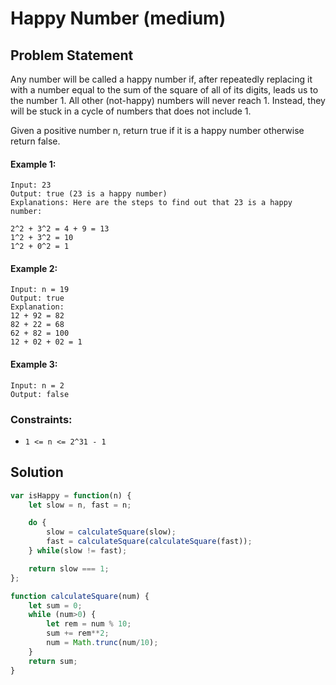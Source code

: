 # Happy Number (medium)

## Problem Statement
Any number will be called a happy number if, after repeatedly replacing it with a number equal to the sum of the square of all of its digits, leads us to the number 1. All other (not-happy) numbers will never reach 1. Instead, they will be stuck in a cycle of numbers that does not include 1.

Given a positive number n, return true if it is a happy number otherwise return false.

#### Example 1:
```
Input: 23
Output: true (23 is a happy number)
Explanations: Here are the steps to find out that 23 is a happy number:

2^2 + 3^2 = 4 + 9 = 13
1^2 + 3^2 = 10
1^2 + 0^2 = 1
```

#### Example 2:
```
Input: n = 19
Output: true
Explanation:
12 + 92 = 82
82 + 22 = 68
62 + 82 = 100
12 + 02 + 02 = 1
```

#### Example 3:
```
Input: n = 2
Output: false
```

### Constraints:
- `1 <= n <= 2^31 - 1`

## Solution

```javascript
var isHappy = function(n) {
    let slow = n, fast = n;

    do {
        slow = calculateSquare(slow);
        fast = calculateSquare(calculateSquare(fast));
    } while(slow != fast);

    return slow === 1;
};

function calculateSquare(num) {
    let sum = 0;
    while (num>0) {
        let rem = num % 10;
        sum += rem**2;
        num = Math.trunc(num/10);
    }
    return sum;
}
```
